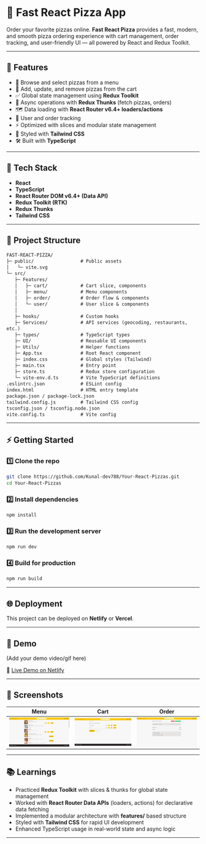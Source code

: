 # 🍕 Fast React Pizza App

Order your favorite pizzas online. **Fast React Pizza** provides a fast, modern, and smooth pizza ordering experience with cart management, order tracking, and user-friendly UI — all powered by React and Redux Toolkit.

---

## 🚀 Features

* 🍕 Browse and select pizzas from a menu
* 🛒 Add, update, and remove pizzas from the cart
* ✅ Global state management using **Redux Toolkit**
* 🔄 Async operations with **Redux Thunks** (fetch pizzas, orders)
* 🗺️ Data loading with **React Router v6.4+ loaders/actions**
* 👤 User and order tracking
* ⚡ Optimized with slices and modular state management
* 🎨 Styled with **Tailwind CSS**
* 🛠️ Built with **TypeScript**

---

## 🧰 Tech Stack

* **React**
* **TypeScript**
* **React Router DOM v6.4+ (Data API)**
* **Redux Toolkit (RTK)**
* **Redux Thunks**
* **Tailwind CSS**

---

## 📂 Project Structure

```
FAST-REACT-PIZZA/
├─ public/                 # Public assets
│   └─ vite.svg
└─ src/
   ├─ Features/
   │   ├─ cart/            # Cart slice, components
   │   ├─ menu/            # Menu components
   │   ├─ order/           # Order flow & components
   │   └─ user/            # User slice & components
   │
   ├─ hooks/               # Custom hooks
   ├─ Services/            # API services (geocoding, restaurants, etc.)
   ├─ types/               # TypeScript types
   ├─ UI/                  # Reusable UI components
   ├─ Utils/               # Helper functions
   ├─ App.tsx              # Root React component
   ├─ index.css            # Global styles (Tailwind)
   ├─ main.tsx             # Entry point
   ├─ store.ts             # Redux store configuration
   └─ vite-env.d.ts        # Vite TypeScript definitions
.eslintrc.json             # ESLint config
index.html                 # HTML entry template
package.json / package-lock.json
tailwind.config.js         # Tailwind CSS config
tsconfig.json / tsconfig.node.json
vite.config.ts             # Vite config
```

---

## ⚡ Getting Started

### 1️⃣ Clone the repo

```bash
git clone https://github.com/Kunal-dev788/Your-React-Pizzas.git
cd Your-React-Pizzas
```

### 2️⃣ Install dependencies

```bash
npm install
```

### 3️⃣ Run the development server

```bash
npm run dev
```

### 4️⃣ Build for production

```bash
npm run build
```

---

## 🌐 Deployment

This project can be deployed on **Netlify** or **Vercel**.

---

## 🎥 Demo

(Add your demo video/gif here)

🔗 [Live Demo on Netlify](https://youreactpizzas.netlify.app/)

---

## 📸 Screenshots

| Menu                                  | Cart                                  | Order                                   |
| ------------------------------------- | ------------------------------------- | --------------------------------------- |
| ![Menu](./public/Screenshots/Home-Menu.png) | ![Cart](./public/Screenshots/Cart.png) | ![Order](./public/Screenshots/Order-Page.png) |

---

## 📚 Learnings

* Practiced **Redux Toolkit** with slices & thunks for global state management
* Worked with **React Router Data APIs** (loaders, actions) for declarative data fetching
* Implemented a modular architecture with **features/** based structure
* Styled with **Tailwind CSS** for rapid UI development
* Enhanced TypeScript usage in real-world state and async logic

---
